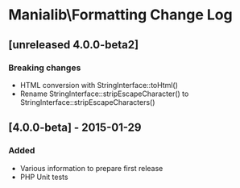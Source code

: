 # Manialib\Formatting Change Log

## [unreleased 4.0.0-beta2]
### Breaking changes
- HTML conversion with StringInterface::toHtml()
- Rename StringInterface::stripEscapeCharacter() to StringInterface::stripEscapeCharacters()

## [4.0.0-beta] - 2015-01-29
### Added
- Various information to prepare first release
- PHP Unit tests
